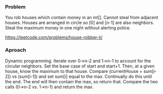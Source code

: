 ### Problem
You rob houses which contain money in an int[]. Cannot steal from adjacent houses. Houses are arranged in circle so [0]
and [n-1] are also neighbors. Steal the maximum money in one night without alerting police.

https://leetcode.com/problems/house-robber-ii/

### Aproach
Dynamic programming. Iterate over 0->n-2 and 1->n-1 to account for the circular neighbors. Set the base case of start
and start+1. Then, at a given house, know the maximum to that house. Compare (currentHouse + sum[i-2]) vs (sum[i-1]) 
and set sum[i] equal to the max. Continually do this until the end. The end will then contain the max, so return that.
Compare the two calls (0->n-2 vs. 1->n-1) and return the max.